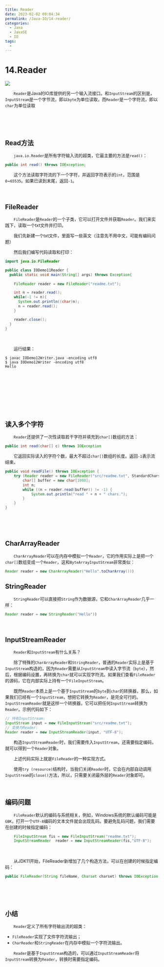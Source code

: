 ```yaml
---
title: Reader
date: 2023-02-02 09:04:34
permalink: /Java-IO/14-reader/
categories:
  - Java
  - JavaSE
  - IO
tags:
  - 
---
```



# 14.Reader

![](https://image.peterjxl.com/blog/188.jpg)

　　`Reader`是Java的IO库提供的另一个输入流接口。和`InputStream`的区别是，`InputStream`是一个字节流，即以`byte`为单位读取，而`Reader`是一个字符流，即以`char`为单位读取

　<!-- more -->
　‍

　　‍

## Read方法

　　`java.io.Reader`是所有字符输入流的超类，它最主要的方法是`read()`：

```java
public int read() throws IOException;
```

　　这个方法读取字符流的下一个字符，并返回字符表示的`int`，范围是`0`~`65535`。如果已读到末尾，返回`-1`。

　　‍

## FileReader

　　`FileReader`是`Reader`的一个子类，它可以打开文件并获取`Reader`。我们来实践下，读取一个txt文件并打印。

　　我们先新建一个txt文件，里面写一些英文（注意先不用中文，可能有编码问题）

　　然后我们编写代码读取和打印：

```java
import java.io.FileReader

public class IODemo11Reader {
  public static void main(String[] args) throws Exception{
  
    FileReader reader = new FileReader("readme.txt");

    int n = reader.read();
    while(-1 != n){
      System.out.println((char)n);
      n = reader.read();
    }

    reader.close();
  }
}
```

　　‍

　　运行结果：

```shell
$ javac IODemo12Writer.java -encoding utf8
$ java IODemo12Writer -encoding utf8  
Hello
```

　　‍

　　‍

　　‍

　　‍

## 读入多个字符

　　`Reader`还提供了一次性读取若干字符并填充到`char[]`数组的方法：

```java
public int read(char[] c) throws IOException
```

　　它返回实际读入的字符个数，最大不超过`char[]`数组的长度。返回`-1`表示流结束。

```java
public void readFile() throws IOException {
    try (Reader reader = new FileReader("src/readme.txt", StandardCharsets.UTF_8)) {
        char[] buffer = new char[1000];
        int n;
        while ((n = reader.read(buffer)) != -1) {
            System.out.println("read " + n + " chars.");
        }
    }
}
```

　　‍

　　‍

## CharArrayReader

　　`CharArrayReader`可以在内存中模拟一个`Reader`，它的作用实际上是把一个`char[]`数组变成一个`Reader`，这和`ByteArrayInputStream`非常类似：

```java
Reader reader = new CharArrayReader("Hello".toCharArray()))
```

## StringReader

　　`StringReader`可以直接把`String`作为数据源，它和`CharArrayReader`几乎一样：

```java
Reader reader = new StringReader("Hello")) 
```

　　‍

## InputStreamReader

　　`Reader`和`InputStream`有什么关系？

　　除了特殊的`CharArrayReader`和`StringReader`，普通的`Reader`实际上是基于`InputStream`构造的，因为`Reader`需要从`InputStream`中读入字节流（`byte`），然后，根据编码设置，再转换为`char`就可以实现字符流。如果我们查看`FileReader`的源码，它在内部实际上持有一个`FileInputStream`。

　　既然`Reader`本质上是一个基于`InputStream`的`byte`到`char`的转换器，那么，如果我们已经有一个`InputStream`，想把它转换为`Reader`，是完全可行的。`InputStreamReader`就是这样一个转换器，它可以把任何`InputStream`转换为`Reader`。示例代码如下：

```java
// 持有InputStream:
InputStream input = new FileInputStream("src/readme.txt");
// 变换为Reader:
Reader reader = new InputStreamReader(input, "UTF-8");
```

　　构造`InputStreamReader`时，我们需要传入`InputStream`，还需要指定编码，就可以得到一个`Reader`对象。

　　上述代码实际上就是`FileReader`的一种实现方式。

　　使用`try (resource)`结构时，当我们关闭`Reader`时，它会在内部自动调用`InputStream`的`close()`方法，所以，只需要关闭最外层的`Reader`对象即可。

　　‍

## 编码问题

　　`FileReader`默认的编码与系统相关，例如，Windows系统的默认编码可能是`GBK`，打开一个`UTF-8`编码的文本文件就会出现乱码。要避免乱码问题，我们需要在创建的时候指定编码：

```java
    FileInputStream fis = new FileInputStream("readme.txt");
    InputStreamReader  reader = new InputStreamReader(fis,"UTF-8");
```

　　‍

　　从JDK11开始，FileReader新增加了几个构造方法，可以在创建的时候指定编码：

```java
public FileReader(String fileName, Charset charset) throws IOException
```

　　‍

　　‍

## 小结

　　`Reader`定义了所有字符输出流的超类：

* `FileReader`实现了文件字符流输出；
* `CharReader`和`StringReader`在内存中模拟一个字符流输出。

　　`Reader`是基于`InputStream`构造的，可以通过`InputStreamReader`将`InputStream`转换为`Reader`，转换时需要指定编码。

　　‍

　　‍
